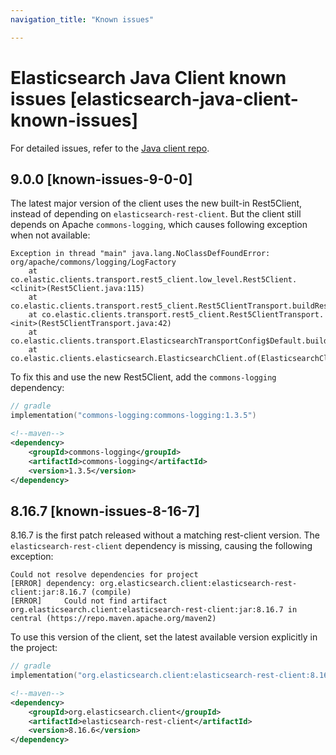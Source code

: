 ```yaml
---
navigation_title: "Known issues"

---
```


# Elasticsearch Java Client known issues [elasticsearch-java-client-known-issues]

For detailed issues, refer to the [Java client repo](https://github.com/elastic/elasticsearch-java/issues).


## 9.0.0 [known-issues-9-0-0]

The latest major version of the client uses the new built-in Rest5Client, instead of depending on `elasticsearch-rest-client`. But the client still depends on Apache `commons-logging`, which causes following exception when not available:
```
Exception in thread "main" java.lang.NoClassDefFoundError: org/apache/commons/logging/LogFactory
	at co.elastic.clients.transport.rest5_client.low_level.Rest5Client.<clinit>(Rest5Client.java:115)
	at co.elastic.clients.transport.rest5_client.Rest5ClientTransport.buildRest5Client(Rest5ClientTransport.java:65)
	at co.elastic.clients.transport.rest5_client.Rest5ClientTransport.<init>(Rest5ClientTransport.java:42)
	at co.elastic.clients.transport.ElasticsearchTransportConfig$Default.buildTransport(ElasticsearchTransportConfig.java:110)
	at co.elastic.clients.elasticsearch.ElasticsearchClient.of(ElasticsearchClient.java:190)
```
To fix this and use the new Rest5Client, add the `commons-logging` dependency:
```kotlin
// gradle
implementation("commons-logging:commons-logging:1.3.5")
```
```xml
<!--maven-->
<dependency>
    <groupId>commons-logging</groupId>
    <artifactId>commons-logging</artifactId>
    <version>1.3.5</version>
</dependency>
```

## 8.16.7 [known-issues-8-16-7]

8.16.7 is the first patch released without a matching rest-client version. The `elasticsearch-rest-client` dependency is missing, causing the following exception:
```
Could not resolve dependencies for project
[ERROR] dependency: org.elasticsearch.client:elasticsearch-rest-client:jar:8.16.7 (compile)
[ERROR] 	Could not find artifact org.elasticsearch.client:elasticsearch-rest-client:jar:8.16.7 in central (https://repo.maven.apache.org/maven2)
```
To use this version of the client, set the latest available version explicitly in the project:
```kotlin
// gradle
implementation("org.elasticsearch.client:elasticsearch-rest-client:8.16.6")
```
```xml
<!--maven-->
<dependency>
    <groupId>org.elasticsearch.client</groupId>
    <artifactId>elasticsearch-rest-client</artifactId>
    <version>8.16.6</version>
</dependency>
```